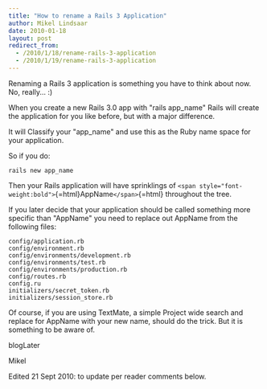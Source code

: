 ```yaml
---
title: "How to rename a Rails 3 Application"
author: Mikel Lindsaar
date: 2010-01-18
layout: post
redirect_from:
  - /2010/1/18/rename-rails-3-application
  - /2010/1/19/rename-rails-3-application
---
```

Renaming a Rails 3 application is something you have to think about now.
No, really... :)

When you create a new Rails 3.0 app with "rails app_name" Rails will
create the application for you like before, but with a major difference.

It will Classify your "app_name" and use this as the Ruby name space for
your application.

So if you do:

``` shell
rails new app_name
```

Then your Rails application will have sprinklings of
`<span style="font-weight:bold">`{=html}AppName`</span>`{=html}
throughout the tree.

If you later decide that your application should be called something
more specific than "AppName" you need to replace out AppName from the
following files:

``` shell
config/application.rb
config/environment.rb
config/environments/development.rb
config/environments/test.rb
config/environments/production.rb
config/routes.rb
config.ru
initializers/secret_token.rb
initializers/session_store.rb
```

Of course, if you are using TextMate, a simple Project wide search and
replace for AppName with your new name, should do the trick. But it is
something to be aware of.

blogLater

Mikel

Edited 21 Sept 2010: to update per reader comments below.

